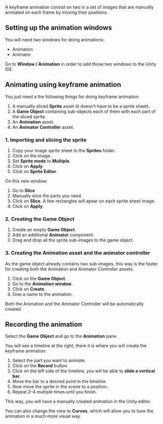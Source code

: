 A keyframe animation consist on two in a set of images that are manually animated on each frame by moving their positions.

## Setting up the animation windows

You will need two windows for doing animations:

- Animation
- Animator

Go to **Window / Animation** in order to add those two windows to the Unity IDE.

## Animating using keyframe animation

You just need a the following things for doing keyframe animation:

1. A manually sliced **Sprite** asset (it doesn't have to be a sprite sheet).
2. A **Game Object** containing sub-objects each of them with each part of the sliced sprite.
3. An **Animation** asset.
4. An **Animator Controller** asset.

### 1. Importing and slicing the sprite

1. Copy your image sprite sheet to the **Sprites** folder.
2. Click on the image.
3. Set **Sprite mode** to **Multiple**.
4. Click on **Apply**.
5. Click on **Sprite Editor**.

On this new window:

1. Go to **Slice** 
2. Manually slice the parts you need.
3. Click on **Slice**.
A few rectangles will apear on each sprite sheet image.
4. Click on **Apply**.

### 2. Creating the Game Object

1. Create an empty **Game Object**.
2. Add an additional **Animator** component.
3. Drag and drop all the sprite sub-images to the game object.

### 3. Creating the Animation asset and the animator controller

As the game object already contains two sub-images, this way is the faster for creating both the Animation and Animator Controller assets:

1. Click on the **Game Object**.
2. Go to the **Animation window**.
3. Click on **Create**.
4. Give a name to the animation.

Both the Animation and the Animator Controller will be automatically created.

## Recording the animation

Select the **Game Object** and go to the **Animation** pane.

You will see a timeline at the right, there it is where you will create the keyframe animation:

1. Select the part you want to animate.
2. Click on the **Record** button.
3. Click on the left side of the timeline, you will be able to **slide a vertical bar**.
4. Move the bar to a desired point in the timeline.
5. Now move the sprite in the scene to a position.
6. Repeat 2-4 multiple times until you finish. 

This way, you will have a manually created animation in the Unity editor.

You can also change the view to **Curves**, which will allow you to tune the animation in a much more visual way.


